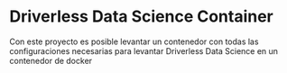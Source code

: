 # Driverless Data Science Container
Con este proyecto es posible levantar un contenedor con todas las configuraciones necesarias para 
levantar Driverless Data Science en un contenedor de docker